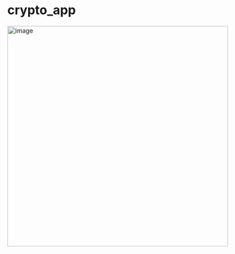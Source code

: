 # crypto_app


<img height="500" align="left" alt="image" src="https://user-images.githubusercontent.com/54685589/220063530-3e0efda4-2e15-49ac-9fb5-5f1dda42c13f.png">
